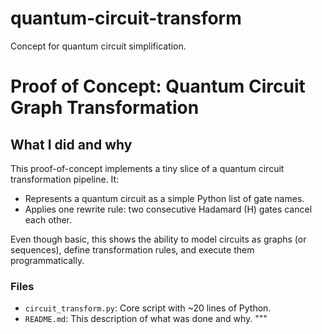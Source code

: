 # quantum-circuit-transform
Concept for quantum circuit simplification.

# Proof of Concept: Quantum Circuit Graph Transformation

## What I did and why

This proof-of-concept implements a tiny slice of a quantum circuit transformation pipeline. It:

- Represents a quantum circuit as a simple Python list of gate names.
- Applies one rewrite rule: two consecutive Hadamard (H) gates cancel each other.

Even though basic, this shows the ability to model circuits as graphs (or sequences), define transformation rules, and execute them programmatically.

### Files

- `circuit_transform.py`: Core script with ~20 lines of Python.
- `README.md`: This description of what was done and why.
"""
